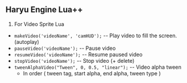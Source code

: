 ## Haryu Engine Lua++

1. For Video Sprite Lua

* ```makeVideo('videoName', 'camHUD');``` -- Play video to fill the screen. (autoplay)
* ```pauseVideo('videoName');``` -- Pause video
* ```resumeVideo('videoName');``` -- Resume paused video
* ```stopVideo('videoName');``` -- Stop video (+ delete)
* ```tweenAlphaVideo("Tween", 0, 0.5, "linear");``` -- Video alpha tween
  * In order ( tween tag, start alpha, end alpha, tween type )